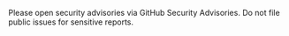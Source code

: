 Please open security advisories via GitHub Security Advisories. Do not file public issues for sensitive reports.
